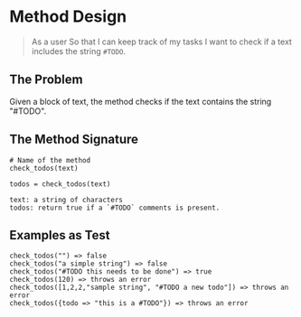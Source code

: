 # Method Design

> As a user
> So that I can keep track of my tasks
> I want to check if a text includes the string `#TODO`.

## The Problem

Given a block of text, the method checks if the text contains the string "#TODO".

## The Method Signature

```
# Name of the method
check_todos(text)

todos = check_todos(text)

text: a string of characters
todos: return true if a `#TODO` comments is present.

```

## Examples as Test

```
check_todos("") => false
check_todos("a simple string") => false
check_todos("#TODO this needs to be done") => true
check_todos(120) => throws an error
check_todos([1,2,2,"sample string", "#TODO a new todo"]) => throws an error
check_todos({todo => "this is a #TODO"}) => throws an error
```